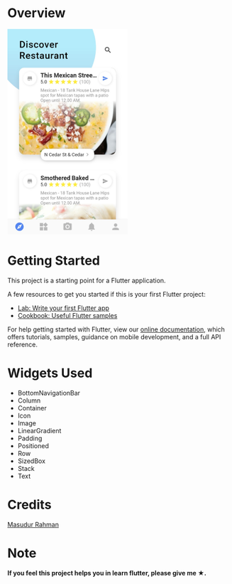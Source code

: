 # Overview

<img src="https://github.com/wakdyan/Flutter-Restaurant-UI/blob/master/assets/Home%20Page.png?raw=true" width="271" height="462" />   

# Getting Started

This project is a starting point for a Flutter application.

A few resources to get you started if this is your first Flutter project:

- [Lab: Write your first Flutter app](https://flutter.dev/docs/get-started/codelab)
- [Cookbook: Useful Flutter samples](https://flutter.dev/docs/cookbook)

For help getting started with Flutter, view our
[online documentation](https://flutter.dev/docs), which offers tutorials,
samples, guidance on mobile development, and a full API reference.

# Widgets Used

- BottomNavigationBar
- Column
- Container
- Icon
- Image
- LinearGradient
- Padding
- Positioned
- Row
- SizedBox
- Stack
- Text

# Credits

[Masudur Rahman](https://dribbble.com/shots/4077985-Restaurants-App-Exploration)

# Note
<b>If you feel this project helps you in learn flutter, please give me ★.